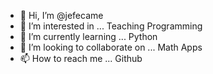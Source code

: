 - 👋 Hi, I’m @jefecame
- 👀 I’m interested in ... Teaching Programming
- 🌱 I’m currently learning ... Python
- 💞️ I’m looking to collaborate on ... Math Apps
- 📫 How to reach me ... Github

<!---
jefecame/jefecame is a ✨ special ✨ repository because its `README.md` (this file) appears on your GitHub profile.
You can click the Preview link to take a look at your changes.
--->
